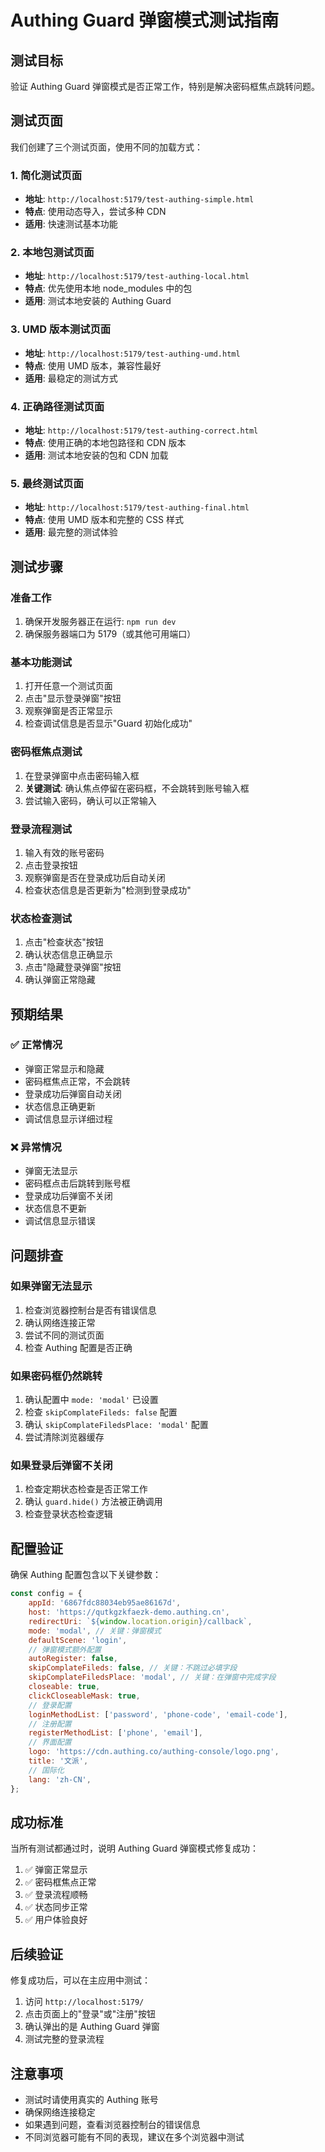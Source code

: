 # Authing Guard 弹窗模式测试指南

## 测试目标

验证 Authing Guard 弹窗模式是否正常工作，特别是解决密码框焦点跳转问题。

## 测试页面

我们创建了三个测试页面，使用不同的加载方式：

### 1. 简化测试页面
- **地址**: `http://localhost:5179/test-authing-simple.html`
- **特点**: 使用动态导入，尝试多种 CDN
- **适用**: 快速测试基本功能

### 2. 本地包测试页面
- **地址**: `http://localhost:5179/test-authing-local.html`
- **特点**: 优先使用本地 node_modules 中的包
- **适用**: 测试本地安装的 Authing Guard

### 3. UMD 版本测试页面
- **地址**: `http://localhost:5179/test-authing-umd.html`
- **特点**: 使用 UMD 版本，兼容性最好
- **适用**: 最稳定的测试方式

### 4. 正确路径测试页面
- **地址**: `http://localhost:5179/test-authing-correct.html`
- **特点**: 使用正确的本地包路径和 CDN 版本
- **适用**: 测试本地安装的包和 CDN 加载

### 5. 最终测试页面
- **地址**: `http://localhost:5179/test-authing-final.html`
- **特点**: 使用 UMD 版本和完整的 CSS 样式
- **适用**: 最完整的测试体验

## 测试步骤

### 准备工作
1. 确保开发服务器正在运行: `npm run dev`
2. 确保服务器端口为 5179（或其他可用端口）

### 基本功能测试
1. 打开任意一个测试页面
2. 点击"显示登录弹窗"按钮
3. 观察弹窗是否正常显示
4. 检查调试信息是否显示"Guard 初始化成功"

### 密码框焦点测试
1. 在登录弹窗中点击密码输入框
2. **关键测试**: 确认焦点停留在密码框，不会跳转到账号输入框
3. 尝试输入密码，确认可以正常输入

### 登录流程测试
1. 输入有效的账号密码
2. 点击登录按钮
3. 观察弹窗是否在登录成功后自动关闭
4. 检查状态信息是否更新为"检测到登录成功"

### 状态检查测试
1. 点击"检查状态"按钮
2. 确认状态信息正确显示
3. 点击"隐藏登录弹窗"按钮
4. 确认弹窗正常隐藏

## 预期结果

### ✅ 正常情况
- 弹窗正常显示和隐藏
- 密码框焦点正常，不会跳转
- 登录成功后弹窗自动关闭
- 状态信息正确更新
- 调试信息显示详细过程

### ❌ 异常情况
- 弹窗无法显示
- 密码框点击后跳转到账号框
- 登录成功后弹窗不关闭
- 状态信息不更新
- 调试信息显示错误

## 问题排查

### 如果弹窗无法显示
1. 检查浏览器控制台是否有错误信息
2. 确认网络连接正常
3. 尝试不同的测试页面
4. 检查 Authing 配置是否正确

### 如果密码框仍然跳转
1. 确认配置中 `mode: 'modal'` 已设置
2. 检查 `skipComplateFileds: false` 配置
3. 确认 `skipComplateFiledsPlace: 'modal'` 配置
4. 尝试清除浏览器缓存

### 如果登录后弹窗不关闭
1. 检查定期状态检查是否正常工作
2. 确认 `guard.hide()` 方法被正确调用
3. 检查登录状态检查逻辑

## 配置验证

确保 Authing 配置包含以下关键参数：

```javascript
const config = {
    appId: '6867fdc88034eb95ae86167d',
    host: 'https://qutkgzkfaezk-demo.authing.cn',
    redirectUri: `${window.location.origin}/callback`,
    mode: 'modal', // 关键：弹窗模式
    defaultScene: 'login',
    // 弹窗模式额外配置
    autoRegister: false,
    skipComplateFileds: false, // 关键：不跳过必填字段
    skipComplateFiledsPlace: 'modal', // 关键：在弹窗中完成字段
    closeable: true,
    clickCloseableMask: true,
    // 登录配置
    loginMethodList: ['password', 'phone-code', 'email-code'],
    // 注册配置
    registerMethodList: ['phone', 'email'],
    // 界面配置
    logo: 'https://cdn.authing.co/authing-console/logo.png',
    title: '文派',
    // 国际化
    lang: 'zh-CN',
};
```

## 成功标准

当所有测试都通过时，说明 Authing Guard 弹窗模式修复成功：

1. ✅ 弹窗正常显示
2. ✅ 密码框焦点正常
3. ✅ 登录流程顺畅
4. ✅ 状态同步正常
5. ✅ 用户体验良好

## 后续验证

修复成功后，可以在主应用中测试：

1. 访问 `http://localhost:5179/`
2. 点击页面上的"登录"或"注册"按钮
3. 确认弹出的是 Authing Guard 弹窗
4. 测试完整的登录流程

## 注意事项

- 测试时请使用真实的 Authing 账号
- 确保网络连接稳定
- 如果遇到问题，查看浏览器控制台的错误信息
- 不同浏览器可能有不同的表现，建议在多个浏览器中测试 
